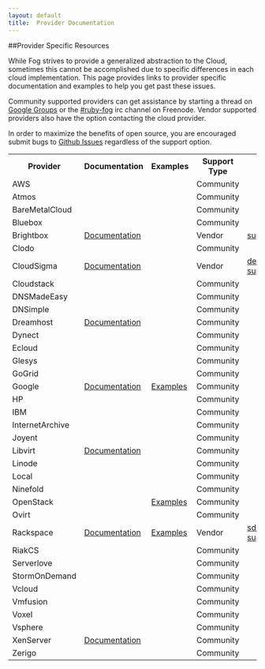 ```yaml
---
layout: default
title:  Provider Documentation
---
```


##Provider Specific Resources

While Fog strives to provide a generalized abstraction to the Cloud, sometimes this cannot be accomplished due to specific differences in each cloud implementation.
This page provides links to provider specific documentation and examples to help you get past these issues.

Community supported providers can get assistance by starting a thread on [Google Groups](https://groups.google.com/forum/?fromgroups=#!forum/ruby-fog) or the [#ruby-fog](irc://irc.freenode.net/ruby-fog) irc channel on Freenode. Vendor supported providers also have the option contacting the cloud provider.

In order to maximize the benefits of open source, you are encouraged submit bugs to [Github Issues](https://github.com/fog/fog/issues) regardless of the support option.

<table>
     <tr>
         <th>Provider</th>
         <th>Documentation</th>
         <th>Examples</th>
         <th>Support Type</th>
         <th>Support Address</th>
     </tr>
   <tr>
     <td>AWS</td>
     <td></td>
     <td></td>
     <td>Community</td>
     <td></td>
   </tr>
   <tr>
     <td>Atmos</td>
     <td></td>
     <td></td>
     <td>Community</td>
     <td></td>
   </tr>
   <tr>
     <td>BareMetalCloud</td>
     <td></td>
     <td></td>
     <td>Community</td>
     <td></td>
   </tr>
   <tr>
     <td>Bluebox</td>
     <td></td>
     <td></td>
     <td>Community</td>
     <td></td>
   </tr>
   <tr>
     <td>Brightbox</td>
     <td><a href="http://docs.brightbox.com/guides/ruby/fog/">Documentation</a></td>
     <td></td>
     <td>Vendor</td>
     <td><a href="mailto:support@brightbox.com">support@brightbox.com</a></td>
   </tr>
   <tr>
     <td>Clodo</td>
     <td></td>
     <td></td>
     <td>Community</td>
     <td></td>
   </tr>
   <tr>
     <td>CloudSigma</td>
     <td><a href="https://github.com/fog/fog/blob/master/lib/fog/cloudsigma/docs/getting_started.md">Documentation</a></td>
     <td></td>
     <td>Vendor</td>
     <td><a href="mailto:dev-support@cloudsigma.com">dev-support@cloudsigma.com</a></td>
   </tr>
   <tr>
     <td>Cloudstack</td>
     <td></td>
     <td></td>
     <td>Community</td>
     <td></td>
   </tr>
   <tr>
     <td>DNSMadeEasy</td>
     <td></td>
     <td></td>
     <td>Community</td>
     <td></td>
   </tr>
   <tr>
     <td>DNSimple</td>
     <td></td>
     <td></td>
     <td>Community</td>
     <td></td>
   </tr>
   <tr>
     <td>Dreamhost</td>
     <td><a href="https://github.com/fog/fog/blob/master/lib/fog/dreamhost/examples/dns/getting_started.md">Documentation</a></td>
     <td></td>
     <td>Community</td>
     <td></td>
   </tr>
   <tr>
     <td>Dynect</td>
     <td></td>
     <td></td>
     <td>Community</td>
     <td></td>
   </tr>
   <tr>
     <td>Ecloud</td>
     <td></td>
     <td></td>
     <td>Community</td>
     <td></td>
   </tr>
   <tr>
     <td>Glesys</td>
     <td></td>
     <td></td>
     <td>Community</td>
     <td></td>
   </tr>
   <tr>
     <td>GoGrid</td>
     <td></td>
     <td></td>
     <td>Community</td>
     <td></td>
   </tr>
   <tr>
     <td>Google</td>
     <td><a href="https://github.com/fog/fog/blob/master/lib/fog/google/README.md">Documentation</a></td>
     <td><a href="https://github.com/fog/fog/tree/master/lib/fog/google/examples">Examples</a></td>
     <td>Community</td>
     <td></td>
   </tr>
   <tr>
     <td>HP</td>
     <td></td>
     <td></td>
     <td>Community</td>
     <td></td>
   </tr>
   <tr>
     <td>IBM</td>
     <td></td>
     <td></td>
     <td>Community</td>
     <td></td>
   </tr>
   <tr>
     <td>InternetArchive</td>
     <td></td>
     <td></td>
     <td>Community</td>
     <td></td>
   </tr>
   <tr>
     <td>Joyent</td>
     <td></td>
     <td></td>
     <td>Community</td>
     <td></td>
   </tr>
   <tr>
     <td>Libvirt</td>
     <td><a href="https://github.com/fog/fog/blob/master/lib/fog/libvirt/models/compute/README.md">Documentation</a></td>
     <td></td>
     <td>Community</td>
     <td></td>
   </tr>
   <tr>
     <td>Linode</td>
     <td></td>
     <td></td>
     <td>Community</td>
     <td></td>
   </tr>
   <tr>
     <td>Local</td>
     <td></td>
     <td></td>
     <td>Community</td>
     <td></td>
   </tr>
   <tr>
     <td>Ninefold</td>
     <td></td>
     <td></td>
     <td>Community</td>
     <td></td>
   </tr>
   <tr>
     <td>OpenStack</td>
     <td></td>
     <td><a href="https://github.com/fog/fog/tree/master/lib/fog/openstack/examples">Examples</a></td>
     <td>Community</td>
     <td></td>
   </tr>
   <tr>
     <td>Ovirt</td>
     <td></td>
     <td></td>
     <td>Community</td>
     <td></td>
   </tr>
    <tr>
      <td>Rackspace</td>
      <td><a href="https://github.com/fog/fog/blob/master/lib/fog/rackspace/docs/getting_started.md">Documentation</a></td>
      <td><a href="https://github.com/fog/fog/tree/master/lib/fog/rackspace/examples">Examples</a></td>
      <td>Vendor</td>
      <td><a href="mailto:sdk-support@rackspace.com">sdk-support@rackspace.com</a></td>
    </tr>
   <tr>
     <td>RiakCS</td>
     <td></td>
     <td></td>
     <td>Community</td>
     <td></td>
   </tr>
   <tr>
     <td>Serverlove</td>
     <td></td>
     <td></td>
     <td>Community</td>
     <td></td>
   </tr>
   <tr>
     <td>StormOnDemand</td>
     <td></td>
     <td></td>
     <td>Community</td>
     <td></td>
   </tr>
   <tr>
     <td>Vcloud</td>
     <td></td>
     <td></td>
     <td>Community</td>
     <td></td>
   </tr>
   <tr>
     <td>Vmfusion</td>
     <td></td>
     <td></td>
     <td>Community</td>
     <td></td>
   </tr>
   <tr>
     <td>Voxel</td>
     <td></td>
     <td></td>
     <td>Community</td>
     <td></td>
   </tr>
   <tr>
     <td>Vsphere</td>
     <td></td>
     <td></td>
     <td>Community</td>
     <td></td>
   </tr>
   <tr>
     <td>XenServer</td>
     <td><a href="https://github.com/fog/fog/tree/master/lib/fog/xenserver/examples">Documentation</a></td>
     <td></td>
     <td>Community</td>
     <td></td>
   </tr>
   <tr>
     <td>Zerigo</td>
     <td></td>
     <td></td>
     <td>Community</td>
     <td></td>
   </tr>
 </table>
